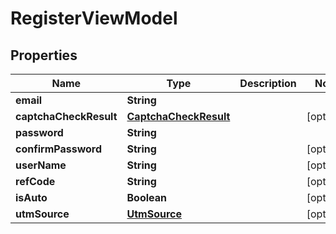 # RegisterViewModel

## Properties
Name | Type | Description | Notes
------------ | ------------- | ------------- | -------------
**email** | **String** |  | 
**captchaCheckResult** | [**CaptchaCheckResult**](CaptchaCheckResult.md) |  |  [optional]
**password** | **String** |  | 
**confirmPassword** | **String** |  |  [optional]
**userName** | **String** |  |  [optional]
**refCode** | **String** |  |  [optional]
**isAuto** | **Boolean** |  |  [optional]
**utmSource** | [**UtmSource**](UtmSource.md) |  |  [optional]
